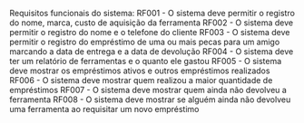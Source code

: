 Requisitos funcionais do sistema:
RF001 - O sistema deve permitir o registro do nome, marca, custo de aquisição da ferramenta
RF002 - O sistema deve permitir o registro do nome e o telefone do cliente
RF003 - O sistema deve permitir o registro do empréstimo de uma ou mais pecas para um amigo marcando a data de entrega e a data de devolução
RF004 - O sistema deve ter um relatório de ferramentas e o quanto ele gastou
RF005 - O sistema deve mostrar os empréstimos ativos e outros empréstimos realizados
RF006 -	O sistema deve mostrar quem realizou a maior quantidade de empréstimos
RF007 -	O sistema deve mostrar quem ainda não devolveu a ferramenta
RF008 - O sistema deve mostrar se alguém ainda não devolveu uma ferramenta ao requisitar um novo empréstimo
